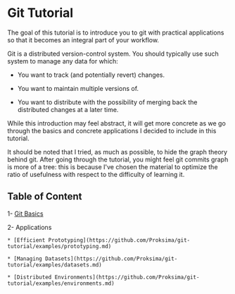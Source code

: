 # Git Tutorial

The goal of this tutorial is to introduce you to git with practical applications
so that it becomes an integral part of your workflow.

Git is a distributed version-control system. You should typically use such
system to manage any data for which:

* You want to track (and potentially revert) changes.

* You want to maintain multiple versions of.

* You want to distribute with the possibility of merging back the distributed
  changes at a later time.

While this introduction may feel abstract, it will get more concrete as we go
through the basics and concrete applications I decided to include in this
tutorial.

It should be noted that I tried, as much as possible, to hide the graph theory
behind git. After going through the tutorial, you might feel git commits graph
is more of a tree: this is because I've chosen the material to optimize the
ratio of usefulness with respect to the difficulty of learning it.

## Table of Content

1- [Git Basics](https://github.com/Proksima/git-tutorial/basics.md)

2- Applications

	* [Efficient Prototyping](https://github.com/Proksima/git-tutorial/examples/prototyping.md)

	* [Managing Datasets](https://github.com/Proksima/git-tutorial/examples/datasets.md)

	* [Distributed Environments](https://github.com/Proksima/git-tutorial/examples/environments.md)

